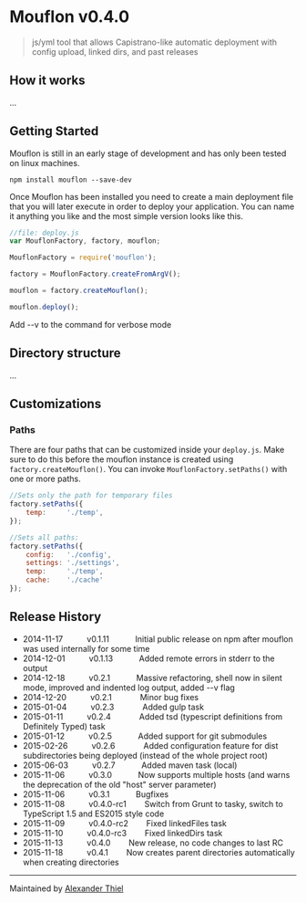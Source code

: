 # Mouflon v0.4.0

> js/yml tool that allows Capistrano-like automatic deployment with config upload, linked dirs, and past releases


## How it works
...

## Getting Started
Mouflon is still in an early stage of development and has only been tested on linux machines.

```shell
npm install mouflon --save-dev
```

Once Mouflon has been installed you need to create a main deployment file that you will later execute in order to deploy your application.
You can name it anything you like and the most simple version looks like this.

```js
//file: deploy.js
var MouflonFactory, factory, mouflon;

MouflonFactory = require('mouflon');

factory = MouflonFactory.createFromArgV();

mouflon = factory.createMouflon();

mouflon.deploy();

```

Add --v to the command for verbose mode

## Directory structure
...


## Customizations

### Paths

There are four paths that can be customized inside your `deploy.js`. Make sure to do this before the mouflon instance is created using `factory.createMouflon()`.
You can invoke `MouflonFactory.setPaths()` with one or more paths.

```js
//Sets only the path for temporary files
factory.setPaths({
    temp:     './temp',
});

//Sets all paths:
factory.setPaths({
    config:   './config',
    settings: './settings',
    temp:     './temp',
    cache:    './cache'
});
```


## Release History

 * 2014-11-17   v0.1.11      Initial public release on npm after mouflon was used internally for some time
 * 2014-12-01   v0.1.13      Added remote errors in stderr to the output
 * 2014-12-18   v0.2.1       Massive refactoring, shell now in silent mode, improved and indented log output, added --v flag
 * 2014-12-20   v0.2.1       Minor bug fixes
 * 2015-01-04   v0.2.3       Added gulp task
 * 2015-01-11   v0.2.4       Added tsd (typescript definitions from Definitely Typed) task
 * 2015-01-12   v0.2.5       Added support for git submodules
 * 2015-02-26   v0.2.6       Added configuration feature for dist subdirectories being deployed (instead of the whole project root)
 * 2015-06-03   v0.2.7       Added maven task (local)
 * 2015-11-06   v0.3.0       Now supports multiple hosts (and warns the deprecation of the old "host" server parameter)
 * 2015-11-06   v0.3.1       Bugfixes
 * 2015-11-08   v0.4.0-rc1   Switch from Grunt to tasky, switch to TypeScript 1.5 and ES2015 style code
 * 2015-11-09   v0.4.0-rc2   Fixed linkedFiles task
 * 2015-11-10   v0.4.0-rc3   Fixed linkedDirs task
 * 2015-11-13   v0.4.0       New release, no code changes to last RC
 * 2015-11-18   v0.4.1       Now creates parent directories automatically when creating directories

---

Maintained by [Alexander Thiel](http://www.alexthiel.de)

